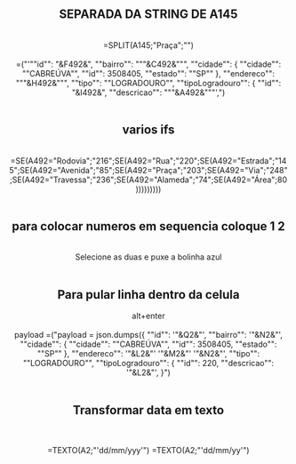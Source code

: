<center>
<br>
<h2>
SEPARADA DA STRING DE A145
</h2>
<br>
=SPLIT(A145;"Praça";"")
<br>
<br>
=("'""id"": "&F492&", ""bairro"": """&C492&""", ""cidade"": { ""cidade"": ""CABREÚVA"", ""id"": 3508405, ""estado"": ""SP"" }, ""endereco"": """&H492&""", ""tipo"": ""LOGRADOURO"", ""tipoLogradouro"": { ""id"": "&I492&", ""descricao"": """&A492&"""',")
<br>
<br>
<h2>
varios ifs
</h2>
<br>
=SE(A492="Rodovia";"216";SE(A492="Rua";"220";SE(A492="Estrada";"145";SE(A492="Avenida";"85";SE(A492="Praça";"203";SE(A492="Via";"248";SE(A492="Travessa";"236";SE(A492="Alameda";"74";SE(A492="Área";80)))))))))
<Br>
<br>
<H2>
para colocar numeros em sequencia coloque 1
                                          2
                                          </H2>
                                          <Br>
Selecione as duas e puxe a bolinha azul
<br>
<br>
<H2>Para pular linha dentro da celula</H2>
alt+enter
<br>
<br>
payload
=("payload = json.dumps({ ""id"": '"&Q2&"', 
""bairro"": '"&N2&"', 
""cidade"": { ""cidade"": ""CABREÚVA"", ""id"": 3508405, ""estado"": ""SP"" }, 
""endereco"": '"&L2&"' '"&M2&"' '"&N2&"', 
""tipo"": ""LOGRADOURO"", 
""tipoLogradouro"": { ""id"": 220, ""descricao"": '"&L2&"', }")
<br>
<BR>
<h2>Transformar data em texto</h2>
<br>
<br>
=TEXTO(A2;"'dd/mm/yyy'")
=TEXTO(A2;"'dd/mm/yy'")
</center>